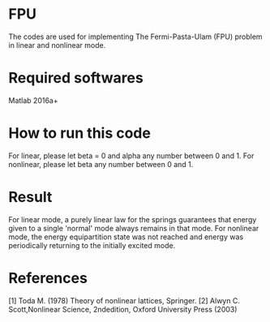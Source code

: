 # FPU
The codes are used for implementing The Fermi-Pasta-Ulam (FPU) problem in linear and nonlinear mode.

# Required softwares
Matlab 2016a+

# How to run this code
For linear, please let beta = 0 and alpha any number between 0 and 1.
For nonlinear, please let beta any number between 0 and 1.

# Result
For linear mode, a purely linear law for the springs guarantees that energy given to a single 'normal' mode always remains in that mode. For nonlinear mode, the energy equipartition state was not reached and energy was periodically returning to the initially excited mode.

# References
[1] Toda M. (1978) Theory of nonlinear lattices, Springer.
[2] Alwyn C. Scott,Nonlinear Science, 2ndedition, Oxford University Press (2003)
